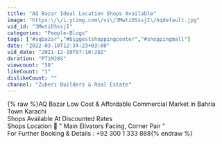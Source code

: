 ```yaml
---
title: "AQ Bazar Ideal Location Shops Available"
image: "https:\/\/i.ytimg.com\/vi\/3MwtiDSssjI\/hqdefault.jpg"
vid_id: "3MwtiDSssjI"
categories: "People-Blogs"
tags: ["#aqbazar","#biggestshoppingcenter","#shoppingmall"]
date: "2022-03-18T12:34:23+03:00"
vid_date: "2021-12-10T07:10:28Z"
duration: "PT1M28S"
viewcount: "58"
likeCount: "1"
dislikeCount: ""
channel: "Zuberi Builders & Real Estate"
---
```

{% raw %}AQ Bazar Low Cost &amp; Affordable Commercial Market in Bahria Town Karachi<br />Shops Available At Discounted Rates<br />Shops Location 📍 &quot; Main Elivators Facing, Corner Pair &quot;<br />For Further Booking &amp; Details : +92 300 1 333 888{% endraw %}
